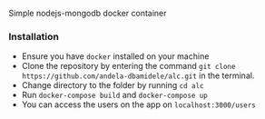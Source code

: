 Simple nodejs-mongodb docker container

### Installation

* Ensure you have `docker` installed on your machine
* Clone the repository by entering the command `git clone https://github.com/andela-dbamidele/alc.git` in the terminal.
* Change directory to the folder by running `cd alc`
* Run `docker-compose build` and `docker-compose up`
* You can access the users on the app on `localhost:3000/users`
